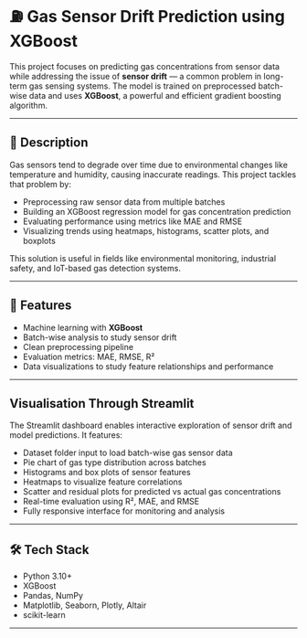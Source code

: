 
# ⛽️ Gas Sensor Drift Prediction using XGBoost

This project focuses on predicting gas concentrations from sensor data while addressing the issue of **sensor drift** — a common problem in long-term gas sensing systems. The model is trained on preprocessed batch-wise data and uses **XGBoost**, a powerful and efficient gradient boosting algorithm.

---

## 📌 Description

Gas sensors tend to degrade over time due to environmental changes like temperature and humidity, causing inaccurate readings. This project tackles that problem by:

- Preprocessing raw sensor data from multiple batches
- Building an XGBoost regression model for gas concentration prediction
- Evaluating performance using metrics like MAE and RMSE
- Visualizing trends using heatmaps, histograms, scatter plots, and boxplots

This solution is useful in fields like environmental monitoring, industrial safety, and IoT-based gas detection systems.

---

## 🧠 Features

- Machine learning with **XGBoost**
- Batch-wise analysis to study sensor drift
- Clean preprocessing pipeline
- Evaluation metrics: MAE, RMSE, R²
- Data visualizations to study feature relationships and performance

---

## Visualisation Through Streamlit  

The Streamlit dashboard enables interactive exploration of sensor drift and model predictions. It features:

-  Dataset folder input to load batch-wise gas sensor data
-  Pie chart of gas type distribution across batches
-  Histograms and box plots of sensor features
-  Heatmaps to visualize feature correlations
-  Scatter and residual plots for predicted vs actual gas concentrations
-  Real-time evaluation using R², MAE, and RMSE
-  Fully responsive interface for monitoring and analysis

--- 

## 🛠️ Tech Stack

- Python 3.10+
- XGBoost
- Pandas, NumPy
- Matplotlib, Seaborn, Plotly, Altair
- scikit-learn

---




